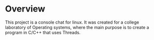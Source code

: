 # Overview
This project is a console chat for linux. It was created for a college laboratory of Operating systems, where the main purpose is to create a program in C/C++ that uses Threads. 

